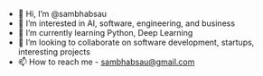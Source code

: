 - 👋 Hi, I’m @sambhabsau
- 👀 I’m interested in AI, software, engineering, and business
- 🌱 I’m currently learning Python, Deep Learning
- 💞️ I’m looking to collaborate on software development, startups, interesting projects
- 📫 How to reach me - sambhabsau@gmail.com

<!---
sambhabsau/sambhabsau is a ✨ special ✨ repository because its `README.md` (this file) appears on your GitHub profile.
You can click the Preview link to take a look at your changes.
--->
